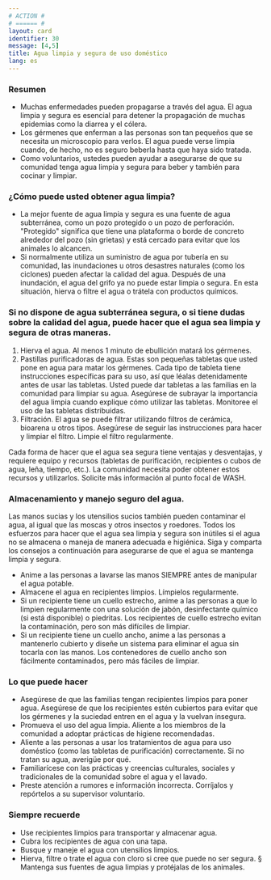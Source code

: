 ```yaml
---
# ACTION #
# ====== #
layout: card
identifier: 30
message: [4,5]
title: Agua limpia y segura de uso doméstico
lang: es
---
```


### Resumen

- Muchas enfermedades pueden propagarse a través del agua. El agua limpia y segura es esencial para detener la propagación de muchas epidemias como la diarrea y el cólera.
- Los gérmenes que enferman a las personas son tan pequeños que se necesita un microscopio para verlos. El agua puede verse limpia cuando, de hecho, no es seguro beberla hasta que haya sido tratada.
- Como voluntarios, ustedes pueden ayudar a asegurarse de que su comunidad tenga agua limpia y segura para beber y también para cocinar y limpiar.

### ¿Cómo puede usted obtener agua limpia?

- La mejor fuente de agua limpia y segura es una fuente de agua subterránea, como un pozo protegido o un pozo de perforación. "Protegido" significa que tiene una plataforma o borde de concreto alrededor del pozo (sin grietas) y está cercado para evitar que los animales lo alcancen.
- Si normalmente utiliza un suministro de agua por tubería en su comunidad, las inundaciones u otros desastres naturales (como los ciclones) pueden afectar la calidad del agua. Después de una inundación, el agua del grifo ya no puede estar limpia o segura. En esta situación, hierva o filtre el agua o trátela con productos químicos.

### Si no dispone de agua subterránea segura, o si tiene dudas sobre la calidad del agua, puede hacer que el agua sea limpia y segura de otras maneras.

1. Hierva el agua. Al menos 1 minuto de ebullición matará los gérmenes.
2. Pastillas purificadoras de agua. Estas son pequeñas tabletas que usted pone en agua para matar los gérmenes. Cada tipo de tableta tiene instrucciones específicas para su uso, así que léalas detenidamente antes de usar las tabletas. Usted puede dar tabletas a las familias en la comunidad para limpiar su agua. Asegúrese de subrayar la importancia del agua limpia cuando explique cómo utilizar las tabletas. Monitoree el uso de las tabletas distribuidas.
3. Filtración. El agua se puede filtrar utilizando filtros de cerámica, bioarena u otros tipos. Asegúrese de seguir las instrucciones para hacer y limpiar el filtro. Limpie el filtro regularmente.

Cada forma de hacer que el agua sea segura tiene ventajas y desventajas, y requiere equipo y recursos (tabletas de purificación, recipientes o cubos de agua, leña, tiempo, etc.). La comunidad necesita poder obtener estos recursos y utilizarlos. Solicite más información al punto focal de WASH.

### Almacenamiento y manejo seguro del agua.

Las manos sucias y los utensilios sucios también pueden contaminar el agua, al igual que las moscas y otros insectos y roedores. Todos los esfuerzos para hacer que el agua sea limpia y segura son inútiles si el agua no se almacena o maneja de manera adecuada e higiénica. Siga y comparta los consejos a continuación para asegurarse de que el agua se mantenga limpia y segura.
- Anime a las personas a lavarse las manos SIEMPRE antes de manipular el agua potable.
- Almacene el agua en recipientes limpios. Límpielos regularmente.
- Si un recipiente tiene un cuello estrecho, anime a las personas a que lo limpien regularmente con una solución de jabón, desinfectante químico (si está disponible) o piedritas. Los recipientes de cuello estrecho evitan la contaminación, pero son más difíciles de limpiar.
- Si un recipiente tiene un cuello ancho, anime a las personas a mantenerlo cubierto y diseñe un sistema para eliminar el agua sin tocarla con las manos. Los contenedores de cuello ancho son fácilmente contaminados, pero más fáciles de limpiar.

### Lo que puede hacer

- Asegúrese de que las familias tengan recipientes limpios para poner agua. Asegúrese de que los recipientes estén cubiertos para evitar que los gérmenes y la suciedad entren en el agua y la vuelvan insegura.
- Promueva el uso del agua limpia. Aliente a los miembros de la comunidad a adoptar prácticas de higiene recomendadas.
- Aliente a las personas a usar los tratamientos de agua para uso doméstico (como las tabletas de purificación) correctamente. Si no tratan su agua, averigüe por qué.
- Familiarícese con las prácticas y creencias culturales, sociales y tradicionales de la comunidad sobre el agua y el lavado.
- Preste atención a rumores e información incorrecta. Corríjalos y repórtelos a su supervisor voluntario.

### Siempre recuerde

- Use recipientes limpios para transportar y almacenar agua.
- Cubra los recipientes de agua con una tapa.
- Busque y maneje el agua con utensilios limpios.
- Hierva, filtre o trate el agua con cloro si cree que puede no ser segura. § Mantenga sus fuentes de agua limpias y protéjalas de los animales.
